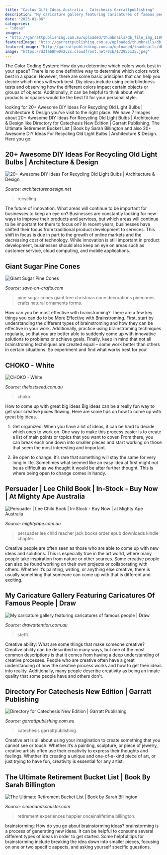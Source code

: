 ```yaml
---
title: "Cactus Gift Ideas Australia - Catechesis Garrattpublishing"
description: "My caricature gallery featuring caricatures of famous people"
date: "2023-01-06"
categories:
- "ideas"
images:
- "http://garrattpublishing.com.au/uploaded/thumbnails/db_file_img_11991_480xauto.jpg"
featuredImage: "http://garrattpublishing.com.au/uploaded/thumbnails/db_file_img_11991_480xauto.jpg"
featured_image: "http://garrattpublishing.com.au/uploaded/thumbnails/db_file_img_11991_480xauto.jpg"
image: "https://d3fa68hw0m2vcc.cloudfront.net/0cb/172955135.jpeg"
---
```



The Color Coding System: How do you determine which colors work best in your space?
There is no one definitive way to determine which colors work best in a space. However, there are some basic principles that can help you decide which ones will work best. Diy ideas include using colorblindness tests and observing how the different colors impact certain objects or groups of objects. Additionally, it can be helpful to think about what products or spaces would be the best fit for your personal style.

	

		
looking for 20+ Awesome DIY Ideas For Recycling Old Light Bulbs | Architecture &amp; Design you've visit to the right place. We have 7 Images about 20+ Awesome DIY Ideas For Recycling Old Light Bulbs | Architecture &amp; Design like Directory for Catechesis New Edition | Garratt Publishing, The Ultimate Retirement Bucket List | Book by Sarah Billington and also 20+ Awesome DIY Ideas For Recycling Old Light Bulbs | Architecture &amp; Design. Here you go:
		
    
## 20+ Awesome DIY Ideas For Recycling Old Light Bulbs | Architecture &amp; Design

<img loading=lazy src="https://cdn.architecturendesign.net/wp-content/uploads/2015/09/AD-Ideas-For-Recycling-Light-Bulbs-19.jpg" onerror="this.onerror=null;this.src='https://tse1.mm.bing.net/th?id=OIP.vZ4LqPd2VOPVVzu61FjVlAHaGM&amp;pid=15.1';" alt="20+ Awesome DIY Ideas For Recycling Old Light Bulbs | Architecture &amp; Design">

_Source: architecturendesign.net_

>recycling. 

	

The future of innovation: What areas will continue to be important for businesses to keep an eye on?
Businesses are constantly looking for new ways to improve their products and services, but which areas will continue to be important for them to focus on? In recent years, businesses have shifted their focus from traditional product development to services. This shift in focus is due in part to the growth of online markets and the decreasing cost of technology. While innovation is still important in product development, businesses should also keep an eye on areas such as customer service, cloud computing, and mobile applications.

    
## Giant Sugar Pine Cones

<img loading=lazy src="https://d28xhcgddm1buq.cloudfront.net/product-images/sugar-pine-2.jpg" onerror="this.onerror=null;this.src='https://tse2.mm.bing.net/th?id=OIP.9ToeBYwnFIe9amMltHeS4wHaLG&amp;pid=15.1';" alt="Giant Sugar Pine Cones">

_Source: save-on-crafts.com_

>pine sugar cones giant tree christmas cone decorations pinecones crafts natural ornaments forms. 

	

How can you be most effective with brainstroming?
There are a few key things you can do to be More Effective with Brainstroming. First, start by understanding the different types of brainstroming and how they can be effective in your work. Additionally, practice using brainstroming techniques regularly, so that you are better able to suddenly come up with innovative solutions to problems or achieve goals. Finally, keep in mind that not all brainstroming techniques are created equal – some work better than others in certain situations. So experiment and find what works best for you!

    
## CHOKO - White

<img loading=lazy src="http://www.thelostseed.com.au/assets/full/BULBCHOGRE.jpg" onerror="this.onerror=null;this.src='https://tse1.mm.bing.net/th?id=OIP.dmGv0bDr6uA2RqnGFb-PlQHaHa&amp;pid=15.1';" alt="CHOKO - White">

_Source: thelostseed.com.au_

>choko. 

	

How to come up with great big ideas
Big ideas can be a really fun way to get your creative juices flowing. Here are some tips on how to come up with great big ideas. 
1. Get organized: When you have a lot of ideas, it can be hard to decide which ones to work on. One way to make this process easier is to create a list of main points or topics that you want to cover. From there, you can break each one down into smaller pieces and start working on those that seem the most interesting and important. 

2. Be open to change: It’s rare that something will stay the same for very long in life. Sometimes what seemed like an easy idea at first might not be as difficult as we thought it would be after further thought. This is where being open to change comes in handy.

    
## Persuader | Lee Child Book | In-Stock - Buy Now | At Mighty Ape Australia

<img loading=lazy src="https://d3fa68hw0m2vcc.cloudfront.net/0cb/172955135.jpeg" onerror="this.onerror=null;this.src='https://tse4.mm.bing.net/th?id=OIP.e-vaoiLlcd9USchSjvDI7wHaLg&amp;pid=15.1';" alt="Persuader | Lee Child Book | In-Stock - Buy Now | at Mighty Ape Australia">

_Source: mightyape.com.au_

>persuader lee child reacher jack books order epub downloads kindle chapter. 

	

Creative people are often seen as those who are able to come up with new ideas and solutions. This is especially true in the art world, where many people take inspiration from nature or other sources. Some creative people can also be found working on their own projects or collaborating with others. Whether it’s painting, writing, or anything else creative, there is usually something that someone can come up with that is different and exciting.

    
## My Caricature Gallery Featuring Caricatures Of Famous People | Draw

<img loading=lazy src="https://drawattention.com.au/wp-content/uploads/gallery/catircatures-of-famous-people/steffi_graf_perth_caricature.jpg" onerror="this.onerror=null;this.src='https://tse4.mm.bing.net/th?id=OIP.XirI1reswGq8CXzkbcX3fQHaL8&amp;pid=15.1';" alt="My caricature gallery featuring caricatures of famous people | Draw">

_Source: drawattention.com.au_

>steffi. 

	

Creative ability: What are some things that make someone creative?
Creative ability can be described in many ways, but one of the most common descriptions is that it comes from having a deep understanding of creative processes. People who are creative often have a great understanding of how the creative process works and how to get their ideas into reality. Additionally, many people describe creativity as being an innate quality that some people have and others don't.

    
## Directory For Catechesis New Edition | Garratt Publishing

<img loading=lazy src="http://garrattpublishing.com.au/uploaded/thumbnails/db_file_img_11991_480xauto.jpg" onerror="this.onerror=null;this.src='https://tse1.mm.bing.net/th?id=OIP._tSgZl6fDodEHP4GvFLOmAAAAA&amp;pid=15.1';" alt="Directory for Catechesis New Edition | Garratt Publishing">

_Source: garrattpublishing.com.au_

>catechesis garrattpublishing. 

	

Creative art is all about using your imagination to create something that you cannot see or touch. Whether it’s a painting, sculpture, or piece of jewelry, creative artists often use their creativity to express their thoughts and feelings. Whether it’s creating a unique and one-of-a-kind piece of art, or just trying to have fun, creativity is essential for any artist.

    
## The Ultimate Retirement Bucket List | Book By Sarah Billington

<img loading=lazy src="https://d28hgpri8am2if.cloudfront.net/book_images/onix/cvr9781646040032/the-ultimate-retirement-bucket-list-9781646040032_xlg.jpg" onerror="this.onerror=null;this.src='https://tse3.mm.bing.net/th?id=OIP.CkAbirOZqWPYO5bONOtJIwHaLH&amp;pid=15.1';" alt="The Ultimate Retirement Bucket List | Book by Sarah Billington">

_Source: simonandschuster.com_

>retirement experiences happier onceinalifetime billington. 

	

brainstorming: How do you go about brainstorming ideas?
brainstorming is a process of generating new ideas. It can be helpful to consume several different types of ideas in order to get started. Some helpful tips for brainstorming include breaking the idea down into smaller pieces, focusing on one or two specific aspects, and asking yourself specific questions.

